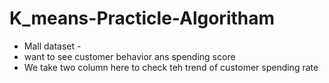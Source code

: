 # K_means-Practicle-Algoritham
* Mall dataset - 
* want to see customer behavior ans spending score 
* We take two column here to check teh trend of customer spending rate 
